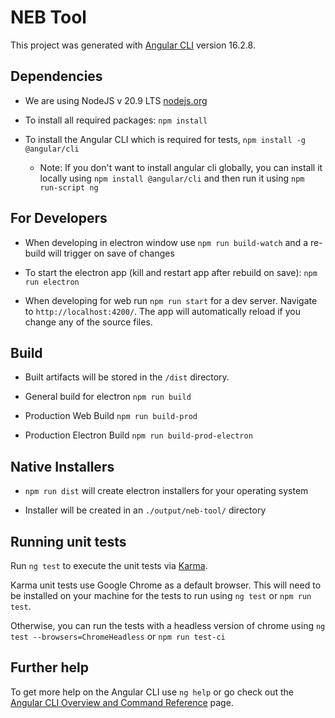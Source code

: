 # NEB Tool

This project was generated with [Angular CLI](https://github.com/angular/angular-cli) version 16.2.8.

## Dependencies

- We are using NodeJS v 20.9 LTS [nodejs.org](https://nodejs.org/en/download)

- To install all required packages: `npm install`

- To install the Angular CLI which is required for tests, `npm install -g @angular/cli`

    - Note: If you don't want to install angular cli globally, you can install it locally using `npm install @angular/cli` and then run it using `npm run-script ng`

## For Developers

- When developing in electron window use `npm run build-watch` and a re-build will trigger on save of changes

- To start the electron app (kill and restart app after rebuild on save): `npm run electron`

- When developing for web run `npm run start` for a dev server. Navigate to `http://localhost:4200/`. The app will automatically reload if you change any of the source files.

## Build

- Built artifacts will be stored in the `/dist` directory.

- General build for electron `npm run build`

- Production Web Build `npm run build-prod`

- Production Electron Build `npm run build-prod-electron`

## Native Installers

- `npm run dist` will create electron installers for your operating system

- Installer will be created in an `./output/neb-tool/` directory 


## Running unit tests

Run `ng test` to execute the unit tests via [Karma](https://karma-runner.github.io).

Karma unit tests use Google Chrome as a default browser. This will need to be installed on your machine for the tests to run using `ng test` or `npm run test`.

Otherwise, you can run the tests with a headless version of chrome using `ng test --browsers=ChromeHeadless` or `npm run test-ci`

## Further help

To get more help on the Angular CLI use `ng help` or go check out the [Angular CLI Overview and Command Reference](https://angular.io/cli) page.
